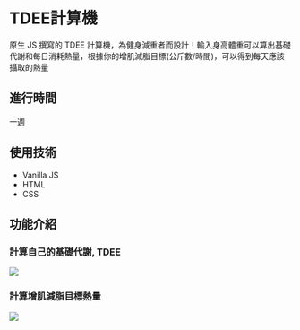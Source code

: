 # TDEE計算機
原生 JS 撰寫的 TDEE 計算機，為健身減重者而設計！輸入身高體重可以算出基礎代謝和每日消耗熱量，根據你的增肌減脂目標(公斤數/時間)，可以得到每天應該攝取的熱量

## 進行時間
一週

## 使用技術
* Vanilla JS
* HTML
* CSS

## 功能介紹

### 計算自己的基礎代謝, TDEE
![](https://i.imgur.com/4SgRWxI.gif)

### 計算增肌減脂目標熱量
![](https://i.imgur.com/Nyz0mei.gif)

